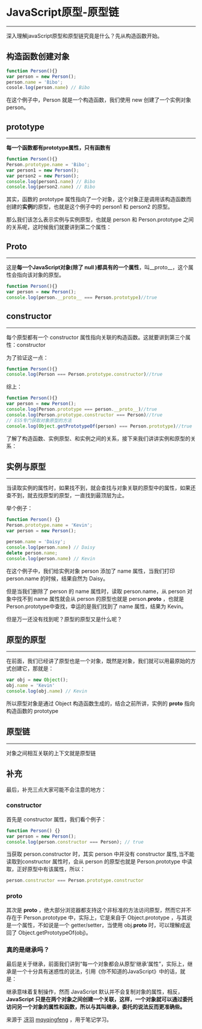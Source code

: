 # JavaScript原型-原型链

------

深入理解javaScript原型和原型链究竟是什么？先从构造函数开始。

## 构造函数创建对象

```js
function Person(){}
var person = new Person();
person.name = 'Bibo';
cosole.log(person.name) // Bibo
```

在这个例子中，Person 就是一个构造函数，我们使用 new 创建了一个实例对象 person。

## prototype

------

**每一个函数都有prototype属性，只有函数有**

```js
function Person(){}
Person.prototype.name = 'Bibo';
var person1 = new Person();
var person2 = new Person();
console.log(person1.name) // Bibo
console.log(person2.name) // Bibo
```

其实，函数的 prototype 属性指向了一个对象，这个对象正是调用该构造函数而创建的**实例**的原型，也就是这个例子中的 person1 和 person2 的原型。

那么我们该怎么表示实例与实例原型，也就是 person 和 Person.prototype 之间的关系呢，这时候我们就要讲到第二个属性：

##  __Proto__ 

------

这是**每一个JavaScript对象(除了 null )都具有的一个属性**，叫__proto__，这个属性会指向该对象的原型。

```js
function Person(){}
var person = new Person();
console.log(person.__proto__ === Person.prototype)//true
```

## constructor

------

每个原型都有一个 constructor 属性指向关联的构造函数。这就要讲到第三个属性：constructor﻿

为了验证这一点：

```js
function Person(){}
console.log(Person === Person.prototype.constructor)//true
```

综上：

```js
function Person(){}
var person = new Person();
console.log(Person.prototype === person.__proto__)//true
console.log(Person.prototype.constructor === Person)//true
// ES5专门获取对象原型的方法
console.log(Object.getPrototypeOf(person) === Person.prototype)//true
```

了解了构造函数、实例原型、和实例之间的关系，接下来我们讲讲实例和原型的关系：

## 实例与原型

------

当读取实例的属性时，如果找不到，就会查找与对象关联的原型中的属性，如果还查不到，就去找原型的原型，一直找到最顶层为止。

举个例子：

```js
function Person() {}
Person.prototype.name = 'Kevin';
var person = new Person();

person.name = 'Daisy';
console.log(person.name) // Daisy
delete person.name;
console.log(person.name) // Kevin
```

在这个例子中，我们给实例对象 person 添加了 name 属性，当我们打印 person.name 的时候，结果自然为 Daisy。

但是当我们删除了 person 的 name 属性时，读取 person.name，从 person 对象中找不到 name 属性就会从 person 的原型也就是 person.__proto__ ，也就是 Person.prototype中查找，幸运的是我们找到了 name 属性，结果为 Kevin。

但是万一还没有找到呢？原型的原型又是什么呢？

## 原型的原型

------

在前面，我们已经讲了原型也是一个对象，既然是对象，我们就可以用最原始的方式创建它，那就是：

```js
var obj = new Object();
obj.name = 'Kevin'
console.log(obj.name) // Kevin
```

所以原型对象是通过 Object 构造函数生成的，结合之前所讲，实例的 __proto__ 指向构造函数的 prototype

## 原型链

------

对象之间相互关联的上下文就是原型链



## 补充

最后，补充三点大家可能不会注意的地方：

### constructor

首先是 constructor 属性，我们看个例子：

```js
function Person() {}
var person = new Person();
console.log(person.constructor === Person); // true
```

当获取 person.constructor 时，其实 person 中并没有 constructor 属性,当不能读取到constructor 属性时，会从 person 的原型也就是 Person.prototype 中读取，正好原型中有该属性，所以：

```js
person.constructor === Person.prototype.constructor
```

### __proto__

其次是 __proto__ ，绝大部分浏览器都支持这个非标准的方法访问原型，然而它并不存在于 Person.prototype 中，实际上，它是来自于 Object.prototype ，与其说是一个属性，不如说是一个 getter/setter，当使用 obj.__proto__ 时，可以理解成返回了 Object.getPrototypeOf(obj)。

### 真的是继承吗？

最后是关于继承，前面我们讲到“每一个对象都会从原型‘继承’属性”，实际上，继承是一个十分具有迷惑性的说法，引用《你不知道的JavaScript》中的话，就是：

继承意味着复制操作，然而 JavaScript 默认并不会复制对象的属性，相反，**JavaScript 只是在两个对象之间创建一个关联，这样，一个对象就可以通过委托访问另一个对象的属性和函数，所以与其叫继承，委托的说法反而更准确些。**





来源于 [冴羽](https://github.com/mqyqingfeng) [mqyqingfeng](https://github.com/mqyqingfeng) ，用于笔记学习。



